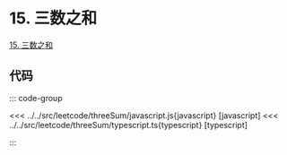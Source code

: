 # 15. 三数之和

[15. 三数之和](https://leetcode.cn/problems/3sum/description/)

## 代码

::: code-group

<<< ../../src/leetcode/threeSum/javascript.js{javascript} [javascript]
<<< ../../src/leetcode/threeSum/typescript.ts{typescript} [typescript]

:::
